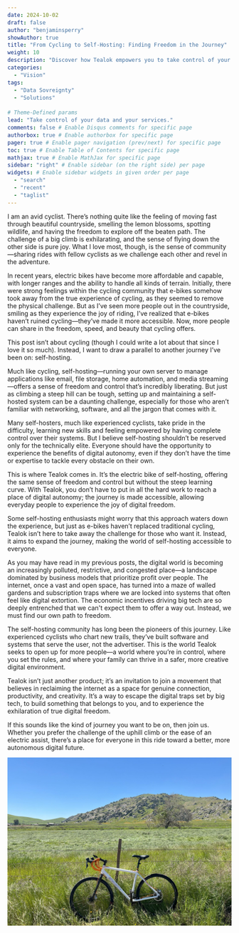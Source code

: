 ```yaml
---
date: 2024-10-02
draft: false
author: "benjaminsperry"
showAuthor: true
title: "From Cycling to Self-Hosting: Finding Freedom in the Journey"
weight: 10
description: "Discover how Tealok empowers you to take control of your data and services, providing an easy, user-friendly solution that ensures privacy and freedom without reliance on big tech."
categories:
  - "Vision"
tags:
  - "Data Sovreignty"
  - "Solutions"

# Theme-Defined params
lead: "Take control of your data and your services."
comments: false # Enable Disqus comments for specific page
authorbox: true # Enable authorbox for specific page
pager: true # Enable pager navigation (prev/next) for specific page
toc: true # Enable Table of Contents for specific page
mathjax: true # Enable MathJax for specific page
sidebar: "right" # Enable sidebar (on the right side) per page
widgets: # Enable sidebar widgets in given order per page
  - "search"
  - "recent"
  - "taglist"
---
```

I am an avid cyclist. There’s nothing quite like the feeling of moving fast through beautiful countryside, smelling the lemon blossoms, spotting wildlife, and having the freedom to explore off the beaten path. The challenge of a big climb is exhilarating, and the sense of flying down the other side is pure joy. What I love most, though, is the sense of community—sharing rides with fellow cyclists as we challenge each other and revel in the adventure.

In recent years, electric bikes have become more affordable and capable, with longer ranges and the ability to handle all kinds of terrain. Initially, there were strong feelings within the cycling community that e-bikes somehow took away from the true experience of cycling, as they seemed to remove the physical challenge. But as I’ve seen more people out in the countryside, smiling as they experience the joy of riding, I’ve realized that e-bikes haven’t ruined cycling—they’ve made it more accessible. Now, more people can share in the freedom, speed, and beauty that cycling offers.

This post isn’t about cycling (though I could write a lot about that since I love it so much). Instead, I want to draw a parallel to another journey I’ve been on: self-hosting.

Much like cycling, self-hosting—running your own server to manage applications like email, file storage, home automation, and media streaming—offers a sense of freedom and control that’s incredibly liberating. But just as climbing a steep hill can be tough, setting up and maintaining a self-hosted system can be a daunting challenge, especially for those who aren’t familiar with networking, software, and all the jargon that comes with it.

Many self-hosters, much like experienced cyclists, take pride in the difficulty, learning new skills and feeling empowered by having complete control over their systems. But I believe self-hosting shouldn’t be reserved only for the technically elite. Everyone should have the opportunity to experience the benefits of digital autonomy, even if they don’t have the time or expertise to tackle every obstacle on their own.

This is where Tealok comes in. It’s the electric bike of self-hosting, offering the same sense of freedom and control but without the steep learning curve. With Tealok, you don’t have to put in all the hard work to reach a place of digital autonomy; the journey is made accessible, allowing everyday people to experience the joy of digital freedom.

Some self-hosting enthusiasts might worry that this approach waters down the experience, but just as e-bikes haven’t replaced traditional cycling, Tealok isn’t here to take away the challenge for those who want it. Instead, it aims to expand the journey, making the world of self-hosting accessible to everyone.

As you may have read in my previous posts, the digital world is becoming an increasingly polluted, restrictive, and congested place—a landscape dominated by business models that prioritize profit over people. The internet, once a vast and open space, has turned into a maze of walled gardens and subscription traps where we are locked into systems that often feel like digital extortion. The economic incentives driving big tech are so deeply entrenched that we can't expect them to offer a way out. Instead, we must find our own path to freedom.

The self-hosting community has long been the pioneers of this journey. Like experienced cyclists who chart new trails, they’ve built software and systems that serve the user, not the advertiser. This is the world Tealok seeks to open up for more people—a world where you’re in control, where you set the rules, and where your family can thrive in a safer, more creative digital environment.

Tealok isn’t just another product; it’s an invitation to join a movement that believes in reclaiming the internet as a space for genuine connection, productivity, and creativity. It’s a way to escape the digital traps set by big tech, to build something that belongs to you, and to experience the exhilaration of true digital freedom.

If this sounds like the kind of journey you want to be on, then join us. Whether you prefer the challenge of the uphill climb or the ease of an electric assist, there’s a place for everyone in this ride toward a better, more autonomous digital future.


![A bicycle in a field](cycling.jpg "My adorable bike Grave Gravel on one of my rides in the foothills of the California Central Bally")


